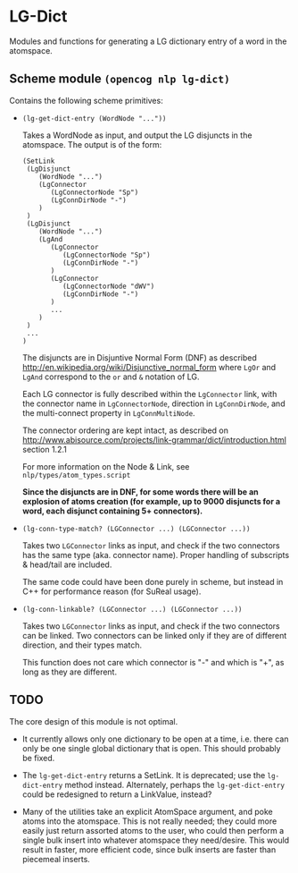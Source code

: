 # LG-Dict

Modules and functions for generating a LG dictionary entry of a word
in the atomspace.

## Scheme module `(opencog nlp lg-dict)`

Contains the following scheme primitives:

- `(lg-get-dict-entry (WordNode "..."))`

  Takes a WordNode as input, and output the LG disjuncts in the atomspace.  The
  output is of the form:

  ```
  (SetLink
   (LgDisjunct
      (WordNode "...")
      (LgConnector
         (LgConnectorNode "Sp")
         (LgConnDirNode "-")
      )
   )
   (LgDisjunct
      (WordNode "...")
      (LgAnd
         (LgConnector
            (LgConnectorNode "Sp")
            (LgConnDirNode "-")
         )
         (LgConnector
            (LgConnectorNode "dWV")
            (LgConnDirNode "-")
         )
         ...
      )
   )
   ...
  )
  ```

  The disjuncts are in Disjuntive Normal Form (DNF)
  as described http://en.wikipedia.org/wiki/Disjunctive_normal_form
  where `LgOr` and `LgAnd` correspond to the `or` and `&` notation of LG.

  Each LG connector is fully described within the `LgConnector` link, with the
  connector name in `LgConnectorNode`, direction in `LgConnDirNode`, and the
  multi-connect property in `LgConnMultiNode`.

  The connector ordering are kept intact, as described on
  http://www.abisource.com/projects/link-grammar/dict/introduction.html
  section 1.2.1

  For more information on the Node & Link, see `nlp/types/atom_types.script`

  **Since the disjuncts are in DNF, for some words there will be an explosion
  of atoms creation (for example, up to 9000 disjuncts for a word, each
  disjunct containing 5+ connectors).**

- `(lg-conn-type-match? (LGConnector ...) (LGConnector ...))`

  Takes two `LGConnector` links as input, and check if the two connectors has
  the same type (aka. connector name).  Proper handling of subscripts &
  head/tail are included.

  The same code could have been done purely in scheme, but instead in C++ for
  performance reason (for SuReal usage).

- `(lg-conn-linkable? (LGConnector ...) (LGConnector ...))`

  Takes two `LGConnector` links as input, and check if the two connectors can
  be linked.  Two connectors can be linked only if they are of different
  direction, and their types match.

  This function does not care which connector is "-" and which is "+", as long
  as they are different.

## TODO
The core design of this module is not optimal.

* It currently allows only one dictionary to be open at a time, i.e.
  there can only be one single global dictionary that is open. This
  should probably be fixed.

* The `lg-get-dict-entry` returns a SetLink. It is deprecated; use
  the `lg-dict-entry` method instead. Alternately, perhaps the
  `lg-get-dict-entry` could be redesigned to return a LinkValue,
  instead?

* Many of the utilities take an explicit AtomSpace argument, and poke
  atoms into the atomspace. This is not really needed; they could more
  easily just return assorted atoms to the user, who could then perform
  a single bulk insert into whatever atomspace they need/desire. This
  would result in faster, more efficient code, since bulk inserts are
  faster than piecemeal inserts.
